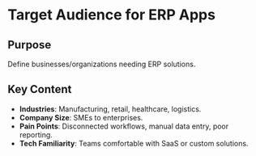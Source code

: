 # Target Audience for ERP Apps

## Purpose  
Define businesses/organizations needing ERP solutions.

## Key Content  
- **Industries**: Manufacturing, retail, healthcare, logistics.  
- **Company Size**: SMEs to enterprises.  
- **Pain Points**: Disconnected workflows, manual data entry, poor reporting.  
- **Tech Familiarity**: Teams comfortable with SaaS or custom solutions.  